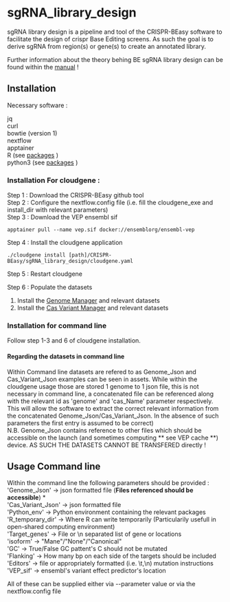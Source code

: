 # sgRNA_library_design

sgRNA library design is a pipeline and tool of the CRISPR-BEasy software to facilitate the design of crispr Base Editing screens. As such the goal is to derive sgRNA from region(s) or gene(s) to create an annotated library.  

Further information about the theory behing BE sgRNA library design can be found within the [manual](https://cerc-genomic-medicine.ca/Manuals/CRISPR-BEasy/) ! 

## Installation 

Necessary software :

jq  
curl  
bowtie (version 1)  
nextflow  
apptainer  
R (see [packages](https://github.com/CERC-Genomic-Medicine/CRISPR-BEasy/blob/Development/sgRNA_library_design/installed_packages_R.txt) )  
python3 (see [packages](https://github.com/CERC-Genomic-Medicine/CRISPR-BEasy/blob/Development/sgRNA_library_design/requirements_python3_env.txt) )  


### Installation For cloudgene :

Step 1 : Download the CRISPR-BEasy github tool  
Step 2 : Configure the nextflow.config file (i.e. fill the cloudgene_exe and install_dir with relevant parameters)  
Step 3 : Download the VEP ensembl sif
```  
apptainer pull --name vep.sif docker://ensemblorg/ensembl-vep
```  

Step 4 : Install the cloudgene application    
```  
./cloudgene install [path]/CRISPR-BEasy/sgRNA_library_design/cloudgene.yaml    
```

Step 5 : Restart cloudgene  

Step 6 : Populate the datasets  
1) Install the [Genome Manager](https://github.com/CERC-Genomic-Medicine/CRISPR-BEasy/tree/Development/Genome_manager) and relevant datasets  
2) Install the [Cas Variant Manager](https://github.com/CERC-Genomic-Medicine/CRISPR-BEasy/tree/Development/CasVariant_manager) and relevant datasets  

### Installation for command line

Follow step 1-3 and 6 of cloudgene installation.  

#### Regarding the datasets in command line

Within Command line datasets are refered to as Genome_Json and Cas_Variant_Json examples can be seen in assets. While within the cloudgene usage those are stored 1 genome to 1 json file, this is not necessary in command line, a concatenated file can be referenced along with the relevant id as 'genome' and 'cas_Name' parameter respectively.  
This will allow the software to extract the correct relevant information from the concatenated Genome_Json/Cas_Variant_Json. In the absence of such parameters the first entry is assumed to be correct)  
N.B. Genome_Json contains reference to other files which should be accessible on the launch (and sometimes computing ** see VEP cache **) device. AS SUCH THE DATASETS CANNOT BE TRANSFERED directly !  

## Usage Command line 
Within the command line the following parameters should be provided :  
'Genome_Json' -> json formatted file (**Files referenced should be accessible**) *  
'Cas_Variant_Json' -> json formatted file  
'Python_env'       -> Python environment containing the relevant packages  
'R_temporary_dir'  -> Where R can write temporarily (Particularily usefull in open-shared computing environment)  
'Target_genes'     -> File or \n separated list of gene or locations  
'isoform'          -> "Mane"/"None"/"Canonical"  
'GC'               -> True/False GC pattent's C should not be mutated  
'Flanking'         -> How many bp on each side of the targets should be included  
'Editors'          -> file or appropriately formatted (i.e. \t,\n) mutation instructions  
'VEP_sif'          -> ensembl's variant effect predictor's location  
  
All of these can be supplied either via --parameter value or via the nextflow.config file  








